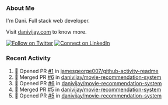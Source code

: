 ### About Me

I'm Dani. Full stack web developer.

Visit [danivijay.com](https://danivijay.com) to know more.

[![Follow on Twitter](https://img.shields.io/badge/--twitter?label=Twitter&logo=Twitter&style=social)](https://twitter.com/UtmostDev) [![Connect on LinkedIn](https://img.shields.io/badge/--linkedin?label=LinkedIn&logo=LinkedIn&style=social)](https://www.linkedin.com/in/danivijay)

### Recent Activity
<!--START_SECTION:activity-->
1. 💪 Opened PR [#1](https://github.com//jamesgeorge007/github-activity-readme/pull/1) in [jamesgeorge007/github-activity-readme](https://github.com//jamesgeorge007/github-activity-readme)
2. 🎉 Merged PR [#6](https://github.com//danivijay/movie-recommendation-system/pull/6) in [danivijay/movie-recommendation-system](https://github.com//danivijay/movie-recommendation-system)
3. 💪 Opened PR [#6](https://github.com//danivijay/movie-recommendation-system/pull/6) in [danivijay/movie-recommendation-system](https://github.com//danivijay/movie-recommendation-system)
4. 🎉 Merged PR [#5](https://github.com//danivijay/movie-recommendation-system/pull/5) in [danivijay/movie-recommendation-system](https://github.com//danivijay/movie-recommendation-system)
5. 💪 Opened PR [#5](https://github.com//danivijay/movie-recommendation-system/pull/5) in [danivijay/movie-recommendation-system](https://github.com//danivijay/movie-recommendation-system)
<!--END_SECTION:activity-->
